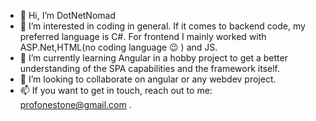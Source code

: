 - 👋 Hi, I’m DotNetNomad
- 👀 I’m interested in coding in general. If it comes to backend code, my preferred language is C#. For frontend I mainly worked with ASP.Net,HTML(no coding language 😉 ) and JS.
- 🌱 I’m currently learning Angular in a hobby project to get a better understanding of the SPA capabilities and the framework itself.
- 💞️ I’m looking to collaborate on angular or any webdev project.
- 📫 If you want to get in touch, reach out to me: profonestone@gmail.com .

<!---
dotnetnomad/dotnetnomad is a ✨ special ✨ repository because its `README.md` (this file) appears on your GitHub profile.
You can click the Preview link to take a look at your changes.
--->
